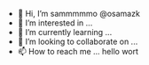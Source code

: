 - 👋 Hi, I’m sammmmmo @osamazk
- 👀 I’m interested in ...
- 🌱 I’m currently learning ...
- 💞️ I’m looking to collaborate on ...
- 📫 How to reach me ...
hello wort 
<!---
osamazk/osamazk is a ✨ special ✨ repository because its `README.md` (this file) appears on your GitHub profile.
You can click the Preview link to take a look at your changes.
--->
